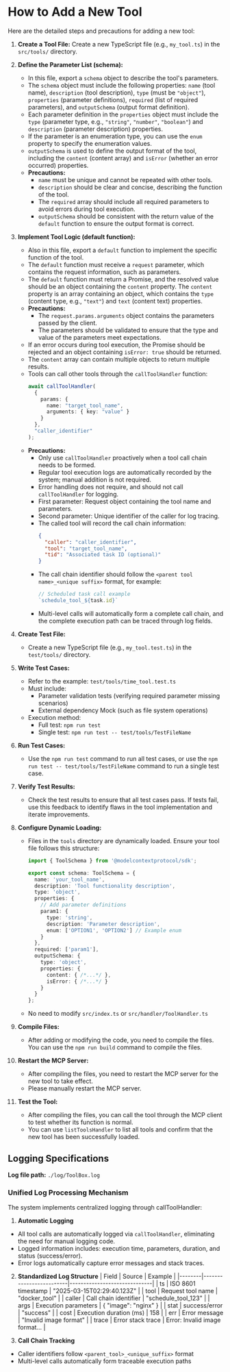 # How to Add a New Tool

Here are the detailed steps and precautions for adding a new tool:

1. **Create a Tool File:** Create a new TypeScript file (e.g., `my_tool.ts`) in the `src/tools/` directory.

2.  **Define the Parameter List (schema):**
    *   In this file, export a `schema` object to describe the tool's parameters.
    *   The `schema` object must include the following properties: `name` (tool name), `description` (tool description), `type` (must be `"object"`), `properties` (parameter definitions), `required` (list of required parameters), and `outputSchema` (output format definition).
    *   Each parameter definition in the `properties` object must include the `type` (parameter type, e.g., `"string"`, `"number"`, `"boolean"`) and `description` (parameter description) properties.
    *   If the parameter is an enumeration type, you can use the `enum` property to specify the enumeration values.
    *   `outputSchema` is used to define the output format of the tool, including the `content` (content array) and `isError` (whether an error occurred) properties.
    *   **Precautions:**
        *   `name` must be unique and cannot be repeated with other tools.
        *   `description` should be clear and concise, describing the function of the tool.
        *   The `required` array should include all required parameters to avoid errors during tool execution.
        *   `outputSchema` should be consistent with the return value of the `default` function to ensure the output format is correct.

3.  **Implement Tool Logic (default function):**
    *   Also in this file, export a `default` function to implement the specific function of the tool.
    *   The `default` function must receive a `request` parameter, which contains the request information, such as parameters.
    *   The `default` function must return a Promise, and the resolved value should be an object containing the `content` property. The `content` property is an array containing an object, which contains the `type` (content type, e.g., `"text"`) and `text` (content text) properties.
    *   **Precautions:**
        *   The `request.params.arguments` object contains the parameters passed by the client.
        *   The parameters should be validated to ensure that the type and value of the parameters meet expectations.
    *   If an error occurs during tool execution, the Promise should be rejected and an object containing `isError: true` should be returned.
    *   The `content` array can contain multiple objects to return multiple results.
    *   Tools can call other tools through the `callToolHandler` function:
        ```typescript
        await callToolHandler(
          { 
            params: { 
              name: "target_tool_name",
              arguments: { key: "value" }
            }
          },
          "caller_identifier"
        );
        ```
    *   **Precautions:**
        - Only use `callToolHandler` proactively when a tool call chain needs to be formed.
        - Regular tool execution logs are automatically recorded by the system; manual addition is not required.
        - Error handling does not require, and should not call `callToolHandler` for logging.
        - First parameter: Request object containing the tool name and parameters.
        - Second parameter: Unique identifier of the caller for log tracing.
        - The called tool will record the call chain information:
          ```json
          {
            "caller": "caller_identifier",
            "tool": "target_tool_name",
            "tid": "Associated task ID (optional)"
          }
          ```
        - The call chain identifier should follow the `<parent tool name>_<unique suffix>` format, for example:
          ```typescript
          // Scheduled task call example
          `schedule_tool_${task.id}`
          ```
        - Multi-level calls will automatically form a complete call chain, and the complete execution path can be traced through log fields.

4.  **Create Test File:**
    *   Create a new TypeScript file (e.g., `my_tool.test.ts`) in the `test/tools/` directory.

5. **Write Test Cases:**
   - Refer to the example: `test/tools/time_tool.test.ts`
   - Must include:
     - Parameter validation tests (verifying required parameter missing scenarios)
     - External dependency Mock (such as file system operations)
   - Execution method:
     - Full test: `npm run test`
     - Single test: `npm run test -- test/tools/TestFileName`

6.  **Run Test Cases:**
    *   Use the `npm run test` command to run all test cases, or use the `npm run test -- test/tools/TestFileName` command to run a single test case.

7.  **Verify Test Results:**
    *   Check the test results to ensure that all test cases pass. If tests fail, use this feedback to identify flaws in the tool implementation and iterate improvements.

8.  **Configure Dynamic Loading:**
    *   Files in the `tools` directory are dynamically loaded. Ensure your tool file follows this structure:
        ```typescript
        import { ToolSchema } from '@modelcontextprotocol/sdk';
        
        export const schema: ToolSchema = {
          name: 'your_tool_name',
          description: 'Tool functionality description',
          type: 'object',
          properties: {
            // Add parameter definitions
            param1: {
              type: 'string',
              description: 'Parameter description',
              enum: ['OPTION1', 'OPTION2'] // Example enum
            }
          },
          required: ['param1'],
          outputSchema: {
            type: 'object',
            properties: {
              content: { /*...*/ },
              isError: { /*...*/ }
            }
          }
        };
        ```
    *   No need to modify `src/index.ts` or `src/handler/ToolHandler.ts`

9.  **Compile Files:**
    *   After adding or modifying the code, you need to compile the files. You can use the `npm run build` command to compile the files.

10. **Restart the MCP Server:**
    *   After compiling the files, you need to restart the MCP server for the new tool to take effect.
    *   Please manually restart the MCP server.

11. **Test the Tool:**
    *   After compiling the files, you can call the tool through the MCP client to test whether its function is normal.
    *   You can use `listToolsHandler` to list all tools and confirm that the new tool has been successfully loaded.

## Logging Specifications

**Log file path:** `./log/ToolBox.log`

### Unified Log Processing Mechanism

The system implements centralized logging through callToolHandler:

1. **Automatic Logging**
- All tool calls are automatically logged via `callToolHandler`, eliminating the need for manual logging code.
- Logged information includes: execution time, parameters, duration, and status (success/error).
- Error logs automatically capture error messages and stack traces.

2. **Standardized Log Structure**
| Field  | Source                  | Example                      |
|--------|-------------------------|------------------------------|
| ts     | ISO 8601 timestamp      | "2025-03-15T02:29:40.123Z"   |
| tool   | Request tool name       | "docker_tool"                |
| caller | Call chain identifier   | "schedule_tool_123"          |
| args   | Execution parameters     | { "image": "nginx" }         |
| stat   | success/error           | "success"                    |
| cost   | Execution duration (ms) | 158                          |
| err    | Error message           | "Invalid image format"       |
| trace  | Error stack trace        | Error: Invalid image format... |

3. **Call Chain Tracking**
- Caller identifiers follow `<parent_tool>_<unique_suffix>` format
- Multi-level calls automatically form traceable execution paths
